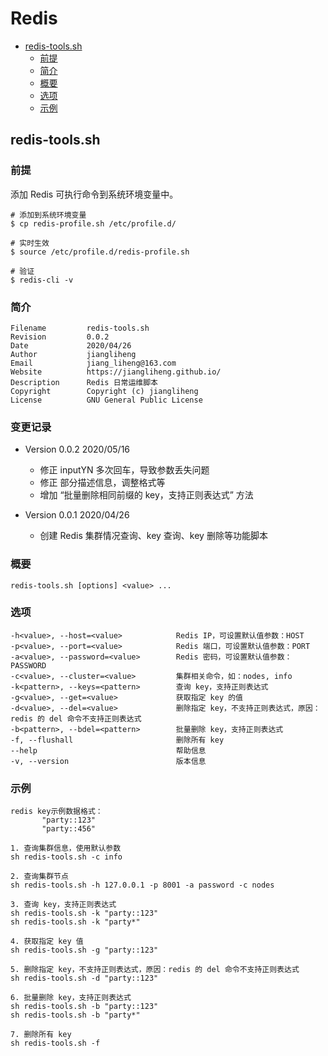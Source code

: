 # Redis

* [redis-tools.sh](#redis-tools.sh)
  * [前提](#前提)
  * [简介](#简介)
  * [概要](#概要)
  * [选项](#选项)
  * [示例](#示例)

## redis-tools.sh
### 前提
添加 Redis 可执行命令到系统环境变量中。

```
# 添加到系统环境变量
$ cp redis-profile.sh /etc/profile.d/

# 实时生效
$ source /etc/profile.d/redis-profile.sh

# 验证
$ redis-cli -v
```

### 简介
```
Filename         redis-tools.sh
Revision         0.0.2
Date             2020/04/26
Author           jiangliheng
Email            jiang_liheng@163.com
Website          https://jiangliheng.github.io/
Description      Redis 日常运维脚本
Copyright        Copyright (c) jiangliheng
License          GNU General Public License
```

### 变更记录

* Version 0.0.2 2020/05/16
   * 修正 inputYN 多次回车，导致参数丢失问题
   * 修正 部分描述信息，调整格式等
   * 增加 “批量删除相同前缀的 key，支持正则表达式” 方法


* Version 0.0.1 2020/04/26
   * 创建 Redis 集群情况查询、key 查询、key 删除等功能脚本


### 概要

```
redis-tools.sh [options] <value> ...
```

### 选项
```
-h<value>, --host=<value>            Redis IP，可设置默认值参数：HOST
-p<value>, --port=<value>            Redis 端口，可设置默认值参数：PORT
-a<value>, --password=<value>        Redis 密码，可设置默认值参数：PASSWORD
-c<value>, --cluster=<value>         集群相关命令，如：nodes, info
-k<pattern>, --keys=<pattern>        查询 key，支持正则表达式
-g<value>, --get=<value>             获取指定 key 的值
-d<value>, --del=<value>             删除指定 key，不支持正则表达式，原因：redis 的 del 命令不支持正则表达式
-b<pattern>, --bdel=<pattern>        批量删除 key，支持正则表达式
-f, --flushall                       删除所有 key
--help                               帮助信息
-v, --version                        版本信息
```

### 示例
```
redis key示例数据格式：
       "party::123"
       "party::456"

1. 查询集群信息，使用默认参数
sh redis-tools.sh -c info

2. 查询集群节点
sh redis-tools.sh -h 127.0.0.1 -p 8001 -a password -c nodes

3. 查询 key，支持正则表达式
sh redis-tools.sh -k "party::123"
sh redis-tools.sh -k "party*"

4. 获取指定 key 值
sh redis-tools.sh -g "party::123"

5. 删除指定 key，不支持正则表达式，原因：redis 的 del 命令不支持正则表达式
sh redis-tools.sh -d "party::123"

6. 批量删除 key，支持正则表达式
sh redis-tools.sh -b "party::123"
sh redis-tools.sh -b "party*"

7. 删除所有 key
sh redis-tools.sh -f
```
